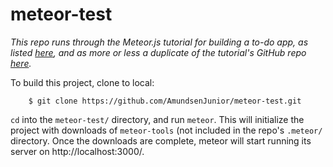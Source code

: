 # meteor-test

*This repo runs through the Meteor.js tutorial for building a to-do app, as listed [here](https://www.meteor.com/install), and as more or less a duplicate of the tutorial's GitHub repo [here](https://github.com/meteor/simple-todos/).*

To build this project, clone to local:
```
    $ git clone https://github.com/AmundsenJunior/meteor-test.git
```

```cd``` into the ```meteor-test/``` directory, and run ```meteor```. This will initialize the project with downloads of ```meteor-tools``` (not included in the repo's ```.meteor/``` directory. Once the downloads are complete, meteor will start running its server on http://localhost:3000/.

